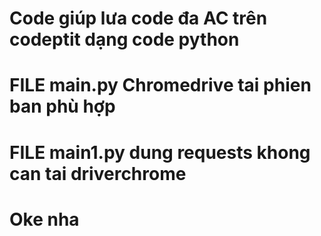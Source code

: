 # Code giúp lưa code đa AC trên codeptit dạng code python
# FILE main.py Chromedrive tai phien ban phù hợp 
# FILE main1.py dung requests khong can tai driverchrome
# Oke nha 